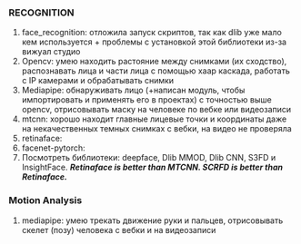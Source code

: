 ### RECOGNITION
1. face_recognition: отложила запуск скриптов, так как dlib уже мало кем используется + проблемы с установкой этой библиотеки из-за вижуал студио
2. Opencv: умею находить растояние между снимками (их сходство), распознавать лица и части лица с помощью хаар каскада, работать с IP камерами и обрабатывать снимки 
3. Mediapipe: обнаруживать лицо (+написан модуль, чтобы импортировать и применять его в проектах) с точностью выше opencv, отрисовывать маску на человеке по вебке или видеозаписи
4. mtcnn: хорошо находит главные лицевые точки и координаты даже на некачественных темных снимках с вебки, на видео не проверяла
5. retinaface:
6. facenet-pytorch: 
7. Посмотреть библиотеки: deepface, Dlib MMOD, Dlib CNN, S3FD и InsightFace.
***Retinaface is better than MTCNN. SCRFD is better than Retinaface.***


### Motion Analysis
1. mediapipe: умею трекать движение руки и пальцев, отрисовывать скелет (позу) человека с вебки и на видеозаписи
